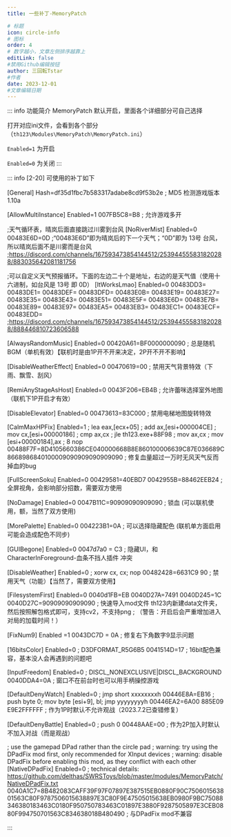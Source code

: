 ```yaml
---
title: 一些补丁-MemoryPatch

# 标题
icon: circle-info
# 图标
order: 4
# 数字越小，文章左侧排序越靠上
editLink: false
#禁用Github编辑按钮
author: 三回転Tstar
#作者
date: 2023-12-01
#文章编辑日期
---
```



::: info 功能简介
MemoryPatch 默认开启，里面各个详细部分可自己选择

打开对应ini文件，会看到各个部分 （`th123\Modules\MemoryPatch\MemoryPatch.ini`）

`Enabled=1` 为开启

`Enabled=0` 为关闭
:::

::: info [2-20] 可使用的补丁如下

[General]
Hash=df35d1fbc7b583317adabe8cd9f53b2e
; MD5 检测游戏版本 1.10a


[AllowMultiInstance]
Enabled=1
007FB5C8=B8
; 允许游戏多开


;天气循环表，晴岚后面直接跳过川雾到台风
[NoRiverMist]
Enabled=0
00483E6D=0D
;“00483E6D”即为晴岚后的下一个天气；“0D”即为 13号 台风，所以晴岚后面不是川雾而是台风
;https://discord.com/channels/167593473854144512/253944555831820288/883035642081181756

;可以自定义天气预报循环。下面的左边二十个是地址，右边的是天气值（使用十六进制，如台风是 13号 即 0D）
[ItWorksLmao]
Enabled=0
00483DD3=
00483DE1=
00483DEF=
00483DFD=
00483E0B=
00483E19=
00483E27=
00483E35=
00483E43=
00483E51=
00483E5F=
00483E6D=
00483E7B=
00483E89=
00483E97=
00483EA5=
00483EB3=
00483EC1=
00483ECF=
00483EDD=
;https://discord.com/channels/167593473854144512/253944555831820288/888446810723606588


[AlwaysRandomMusic]
Enabled=0
00420A61=BF0000000090
; 总是随机BGM（单机有效）【联机时是由1P开不开来决定，2P开不开不影响】


[DisableWeatherEffect]
Enabled=0
00470619=00
; 禁用天气背景特效（下雨、飘雪、刮风）


[RemiAnyStageAsHost]
Enabled=0
0043F206=EB4B
; 允许蕾咪选择室外地图（联机下1P开启才有效）


[DisableElevator]
Enabled=0
00473613=83C000
; 禁用电梯地图旋转特效


[CalmMaxHPFix]
Enabled=1
; lea eax,[ecx+05]
; add ax,[esi+000004CE]
; mov cx,[esi+00000186]
; cmp ax,cx
; jle th123.exe+88F98
; mov ax,cx
; mov [esi+00000184],ax
; 8 nop
00488F7F=8D4105660386CE040000668B8E860100006639C87E036689C8668986840100009090909090909090
; 修复血量超过一万时无风天气反而掉血的bug


[FullScreenSoku]
Enabled=0
00429581=40EBD7
0042955B=88462EEB24
; 全屏视角，会影响部分招数，需要双方使用


[NoDamage]
Enabled=0
0047B11C=90909090909090
; 锁血 (可以联机使用，额，当然了双方使用)


[MorePalette]
Enabled=0
004223B1=0A
; 可以选择隐藏配色 (联机单方面启用可能会造成配色不同步)


[GUIBegone]
Enabled=0
0047d7a0 = C3
; 隐藏UI，和CharacterInForeground-血条不挡人插件 冲突


[DisableWeather]
Enabled=0
; xorw cx, cx; nop
00482428=6631C9 90
; 禁用天气（功能）【当然了，需要双方使用】


[FilesystemFirst]
Enabled=0
0040d1FB=EB
0040D27A=7491
0040D245=1C
0040D27C=90909090909090
; 快速导入mod文件 th123内新建data文件夹，然后按照解包格式即可，支持cv2，不支持png
; （警告：开启后会严重增加进入对局的加载时间！）


[FixNum9]
Enabled =1
0043DC7D = 0A
; 修复右下角数字9显示问题


[16bitsColor]
Enabled=0
; D3DFORMAT_R5G6B5
0041514D=17
; 16bit配色兼容，基本没人会再遇到的问题吧


[InputFreedom]
Enabled=0
; DISCL_NONEXCLUSIVE|DISCL_BACKGROUND
0040DDA4=0A
; 窗口不在前台时也可以用手柄操控游戏


[DefaultDenyWatch]
Enabled=0
; jmp short xxxxxxxxh
 00446E8A=EB16
; push byte 0; mov byte [esi+9], bl; jmp yyyyyyyyh
 00446EA2=6A00 885E09 E9E2FFFFFF
; 作为1P时默认不允许观战（2023.7.2已查错修复）


[DefaultDenyBattle]
Enabled=0
; push 0
00448AAE=00
; 作为2P加入时默认不加入对战（而是观战）


; use the gamepad DPad rather than the circle pad
; warning: try using the DPadFix mod first, only recommended for XInput devices
; warning: disable DPadFix before enabling this mod, as they conflict with each other
[NativeDPadFix]
Enabled=0
; technical details: https://github.com/delthas/SWRSToys/blob/master/modules/MemoryPatch/NativeDPadFix.txt
0040A1C7=8B482083CAFF39F97F07897E387515EB0880F90C750601563801563C80F9787506015638897E3C80F9E47505015638EB0980F9BC75088346380183463C0180F950750783463C01897E3880F9287505897E3CEB0880F994750701563C834638018B480490
; 与DPadFix mod不兼容


:::




